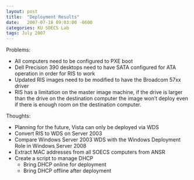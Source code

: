 ```yaml
---
layout: post
title:  "Deployment Results"
date:   2007-07-18 09:03:00 -0600
categories: KU SOECS Lab
tags: July 2007
---
```

Problems:

* All computers need to be configured to PXE boot
* Dell Precision 390 desktops need to have SATA configured for ATA operation in order for RIS to work
* Updated RIS images need to be modified to have the Broadcom 57xx driver
* RIS has a limitation on the master image machine, if the drive is larger than the drive on the destination computer the image won’t deploy even if there is enough room on the destination computer.

Thoughts:

* Planning for the future, Vista can only be deployed via WDS
* Convert RIS to WDS on Server 2003
* Compare Windows Server 2003 WDS with the Windows Deployment Role in Windows Server 2008
* Extract MAC addresses from all SOECS computers from ANSR
* Create a script to manage DHCP
  * Bring DHCP online for deployment
  * Bring DHCP offline after deployment
